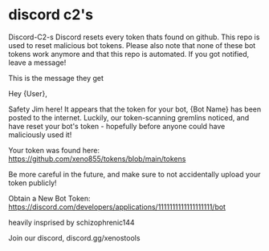 # discord c2's

Discord-C2-s
Discord resets every token thats found on github. This repo is used to reset malicious bot tokens. Please also note that none of these bot tokens work anymore and that this repo is automated. If you got notified, leave a message!

This is the message they get

Hey {User},

Safety Jim here! It appears that the token for your bot, {Bot Name} has been posted to the internet. Luckily, our token-scanning gremlins noticed, and have reset your bot's token - hopefully before anyone could have maliciously used it!

Your token was found here: https://github.com/xeno855/tokens/blob/main/tokens

Be more careful in the future, and make sure to not accidentally upload your token publicly!

Obtain a New Bot Token: https://discord.com/developers/applications/1111111111111111111/bot

heavily insprised by schizophrenic144

Join our discord, discord.gg/xenostools
